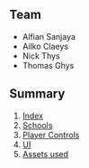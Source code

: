 ## Team
- Alfian Sanjaya
- Ailko Claeys
- Nick Thys
- Thomas Ghys

## Summary
1. [Index](/index.md)
2. [Schools](/Schools.md)
3. [Player Controls](/PlayerControls.md)
4. [UI](/UI.md)
5. [Assets used](/Assets.md)
